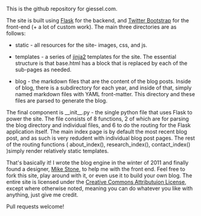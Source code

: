 This is the github repository for giessel.com.

The site is built using [Flask](http://flask.pocoo.org) for the backend, and [Twitter Bootstrap](twitter.github.com/bootstrap/) for the front-end (+ a lot of custom work).  The main three directories are as follows:

* static  -  all resources for the site- images, css, and js.

* templates -  a series of [jinja2]() templates for the site.  The essential structure is that base.html has a block that is replaced by each of the sub-pages as needed.

* blog - the markdown files that are the content of the blog posts.  Inside of blog, there is a subdirectory for each year, and inside of that, simply named markdown files with YAML front-matter.  This directory and these files are parsed to generate the blog.


The final component is \_\_init\_\_.py - the single python file that uses Flask to power the site.  The file consists of 8 functions, 2 of which are for parsing the blog directory and individual files, and 6 to do the routing for the Flask application itself.  The main index page is by default the most recent blog post, and as such is very redudent with individual blog post pages.  The rest of the routing functions ( about_index(), research_index(), contact_index() )simply render relatively static templates.

That's basically it!  I wrote the blog engine in the winter of 2011 and finally found a designer, [Mike Stone](https://github.com/himikestone), to help me with the front end.  Feel free to fork this site, play around with it, or even use it to build your own blog.  The entire site is licensed under the [Creative Commons Attributuion License](http://http://creativecommons.org/licenses/by/3.0/), except where otherwise noted, meaning you can do whatever you like with anything, just give me credit.

Pull requests welcome!
